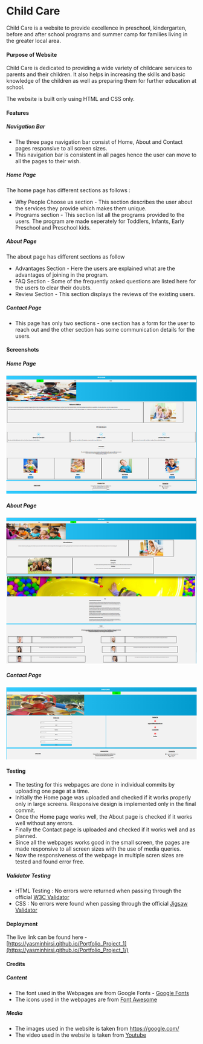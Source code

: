 # Child Care

Child Care is a website to provide excellence in preschool, kindergarten, before and after school programs and summer camp for families living in the greater local area.

#### Purpose of Website

Child Care is dedicated to providing a wide variety of childcare services to parents and their children. It also helps in increasing the skills and basic knowledge of the children as well as preparing them for further education at school.

The website is built only using HTML and CSS only.

#### Features

##### Navigation Bar

- The three page navigation bar consist of Home, About and Contact pages responsive to all screen sizes.
- This navigation bar is consistent in all pages hence the user can move to all the pages to their wish.

##### Home Page

The home page has different sections as follows :

- Why People Choose us section - This section describes the user about the services they provide which makes them unique.
- Programs section - This section list all the programs provided to the users. The program are made seperately for Toddlers, Infants, Early Preschool and Preschool kids.

##### About Page

The about page has different sections as follow

- Advantages Section - Here the users are explained what are the advantages of joining in the program.
- FAQ Section - Some of the frequently asked questions are listed here for the users to clear their doubts.
- Review Section - This section displays the reviews of the existing users.

##### Contact Page

- This page has only two sections - one section has a form for the user to reach out and the other section has some communication details for the users.

#### Screenshots

##### Home Page

![](screenshots/home_screenshot.png "")

##### About Page
![](screenshots/about_screenshot.png "")

##### Contact Page
![](screenshots/contact_screenshot.png "")

#### Testing

- The testing for this webpages are done in individual commits by uploading one page at a time.
- Initially the Home page was uploaded and checked if it works properly only in large screens. Responsive design is implemented only in the final commit.
- Once the Home page works well, the About page is checked if it works well without any errors.
- Finally the Contact page is uploaded and checked if it works well and as planned.
- Since all the webpages works good in the small screen, the pages are made responsive to all screen sizes with the use of media queries.
- Now the responsiveness of the webpage in multiple scren sizes are tested and found error free.

##### Validator Testing

- HTML Testing : No errors were returned when passing through the official [W3C Validator](https://validator.w3.org/nu/?doc=https%3A%2F%2Fyasminhirsi.github.io%2FPortfolio_Project_1%2F)
- CSS : No errors were found when passing through the official [Jigsaw Validator](https://jigsaw.w3.org/css-validator/validator?uri=https%3A%2F%2Fyasminhirsi.github.io%2FPortfolio_Project_1%2Fstyle.css&profile=css3svg&usermedium=all&warning=1&vextwarning=&lang=en)

#### Deployment

The live link can be found here - [https://yasminhirsi.github.io/Portfolio_Project_1](https://yasminhirsi.github.io/Portfolio_Project_1/)

#### Credits

##### Content

- The font used in the Webpages are from Google Fonts - [Google Fonts](https://fonts.google.com/specimen/Acme?query=acme)
- The icons used in the webpages are from [Font Awesome](https://fontawesome.com/)

##### Media

- The images used in the website is taken from https://google.com/
- The video used in the website is taken from [Youtube](https://www.youtube.com/embed/6-yc-IHhTOE)
